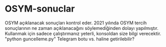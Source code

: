 # OSYM-sonuclar
OSYM açıklanacak sonuçları kontrol eder.
2021 yılında OSYM tercih sonuçlarının ne zaman açıklanacağını söylemediğinden dolayı yapılmıştır.
Kullanmak için sadece çalıştırmanız yeterli, konsoldan size bilgi verecektir. "python guncelleme.py"
Telegram botu vs. haline getirilebilir?
